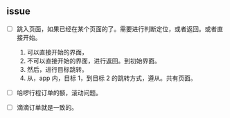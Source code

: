 ## issue

- [ ] 跳入页面，如果已经在某个页面的了。需要进行判断定位，或者返回。或者直接开始。

  1. 可以直接开始的界面，
  2. 不可以直接开始的界面，进行返回。到初始界面。
  3. 然后，进行目标跳转。
  4. 从，app 内，目标 1，到目标 2 的跳转方式，遵从。共有页面。

- [ ] 哈啰行程订单的额，滚动问题。
- [ ] 滴滴订单就是一致的。
